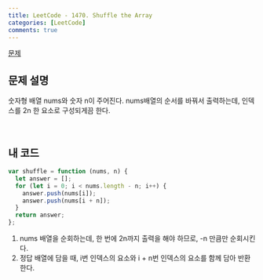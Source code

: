 ```yaml
---
title: LeetCode - 1470. Shuffle the Array
categories: [LeetCode]
comments: true
---
```


[문제](https://leetcode.com/problems/shuffle-the-array/)

## 문제 설명

숫자형 배열 nums와 숫자 n이 주어진다. nums배열의 순서를 바꿔서 출력하는데,
인덱스를 2n 한 요소로 구성되게끔 한다.

<br>

## 내 코드

```js
var shuffle = function (nums, n) {
  let answer = [];
  for (let i = 0; i < nums.length - n; i++) {
    answer.push(nums[i]);
    answer.push(nums[i + n]);
  }
  return answer;
};
```

1. nums 배열을 순회하는데, 한 번에 2n까지 출력을 해야 하므로, -n 만큼만 순회시킨다.
2. 정답 배열에 담을 때, i번 인덱스의 요소와 i + n번 인덱스의 요소를 함께 담아 반환한다.
